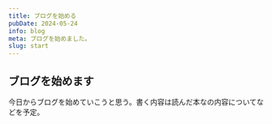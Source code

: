 ```yaml
---
title: ブログを始める
pubDate: 2024-05-24
info: blog
meta: ブログを始めました。
slug: start
---
```

## ブログを始めます
今日からブログを始めていこうと思う。書く内容は読んだ本なの内容についてなどを予定。
